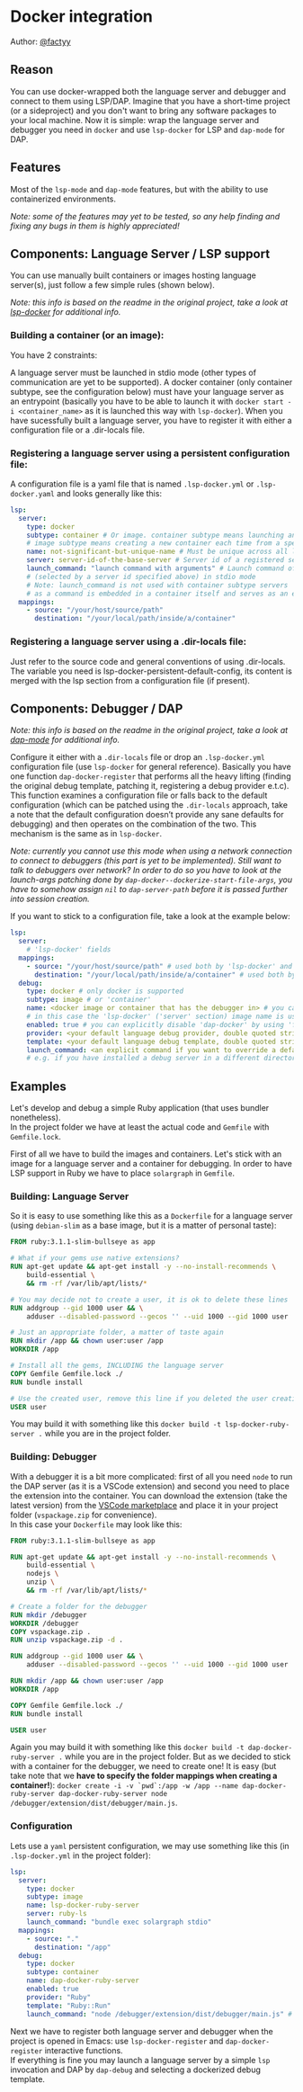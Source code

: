 # Docker integration

Author: [@factyy](https://github.com/factyy)

## Reason
You can use docker-wrapped both the language server and debugger and connect to them using LSP/DAP.
Imagine that you have a short-time project (or a sideproject) and you don't want to bring any software packages to your local machine.
Now it is simple: wrap the language server and debugger you need in `docker` and use `lsp-docker` for LSP and `dap-mode` for DAP.

## Features
Most of the `lsp-mode` and `dap-mode` features, but with the ability to use containerized environments.  
  
*Note: some of the features may yet to be tested, so any help finding and fixing any bugs in them is highly appreciated!*

## Components: Language Server / LSP support
You can use manually built containers or images hosting language server(s), just follow a few simple rules (shown below).  
  
*Note: this info is based on the readme in the original project, take a look at [lsp-docker](https://github.com/emacs-lsp/lsp-docker) for additional info.*

### Building a container (or an image):
You have 2 constraints:

A language server must be launched in stdio mode (other types of communication are yet to be supported).
A docker container (only container subtype, see the configuration below) must have your language server as an entrypoint (basically you have to be able to launch it with `docker start -i <container_name>` as it is launched this way with `lsp-docker`).
When you have sucessfully built a language server, you have to register it with either a configuration file or a .dir-locals file.

### Registering a language server using a persistent configuration file:
A configuration file is a yaml file that is named `.lsp-docker.yml` or `.lsp-docker.yaml` and looks generally like this:
``` yaml
lsp:
  server:
    type: docker
    subtype: container # Or image. container subtype means launching an existing container
    # image subtype means creating a new container each time from a specified image
    name: not-significant-but-unique-name # Must be unique across all language servers
    server: server-id-of-the-base-server # Server id of a registered server (by lsp-mode) 
    launch_command: "launch command with arguments" # Launch command of the language server
    # (selected by a server id specified above) in stdio mode
    # Note: launch_command is not used with container subtype servers
    # as a command is embedded in a container itself and serves as an entrypoint
  mappings:
    - source: "/your/host/source/path"
      destination: "/your/local/path/inside/a/container"
```

### Registering a language server using a .dir-locals file:
Just refer to the source code and general conventions of using .dir-locals. The variable you need is lsp-docker-persistent-default-config, its content is merged with the lsp section from a configuration file (if present).

## Components: Debugger / DAP
  
*Note: this info is based on the readme in the original project, take a look at [dap-mode](https://github.com/emacs-lsp/dap-mode) for additional info.*

Configure it either with a `.dir-locals` file or drop an `.lsp-docker.yml` configuration file (use `lsp-docker` for general reference). Basically you have one function `dap-docker-register` that performs all the heavy lifting (finding the original debug template, patching it, registering a debug provider e.t.c). This function examines a configuration file or falls back to the default configuration (which can be patched using the `.dir-locals` approach, take a note that the default configuration doesn’t provide any sane defaults for debugging) and then operates on the combination of the two. This mechanism is the same as in `lsp-docker`.  

*Note: currently you cannot use this mode when using a network connection to connect to debuggers (this part is yet to be implemented). Still want to talk to debuggers over network? In order to do so you have to look at the launch-args patching done by `dap-docker--dockerize-start-file-args`, you have to somehow assign `nil` to `dap-server-path` before it is passed further into session creation.*

If you want to stick to a configuration file, take a look at the example below:
``` yaml
lsp:
  server:
    # 'lsp-docker' fields
  mappings:
    - source: "/your/host/source/path" # used both by 'lsp-docker' and 'dap-docker'
      destination: "/your/local/path/inside/a/container" # used both by 'lsp-docker' and 'dap-docker'
  debug:
    type: docker # only docker is supported
    subtype: image # or 'container'
    name: <docker image or container that has the debugger in> # you can omit this field
    # in this case the 'lsp-docker' ('server' section) image name is used
    enabled: true # you can explicitly disable 'dap-docker' by using 'false'
    provider: <your default language debug provider, double quoted string>
    template: <your default language debug template, double quoted string>
    launch_command: <an explicit command if you want to override a default one provided by the debug provider>
    # e.g. if you have installed a debug server in a different directory, not used with 'container' subtype debuggers
```
## Examples
Let's develop and debug a simple Ruby application (that uses bundler nonetheless).  
In the project folder we have at least the actual code and `Gemfile` with `Gemfile.lock`.

First of all we have to build the images and containers. Let's stick with an image for a language server and a container for debugging. In order to have LSP support in Ruby we have to place `solargraph` in `Gemfile`.

### Building: Language Server 
So it is easy to use something like this as a `Dockerfile` for a language server (using `debian-slim` as a base image, but it is a matter of personal taste):
``` Dockerfile
FROM ruby:3.1.1-slim-bullseye as app

# What if your gems use native extensions?
RUN apt-get update && apt-get install -y --no-install-recommends \
    build-essential \
    && rm -rf /var/lib/apt/lists/*

# You may decide not to create a user, it is ok to delete these lines
RUN addgroup --gid 1000 user && \
    adduser --disabled-password --gecos '' --uid 1000 --gid 1000 user

# Just an appropriate folder, a matter of taste again
RUN mkdir /app && chown user:user /app
WORKDIR /app

# Install all the gems, INCLUDING the language server
COPY Gemfile Gemfile.lock ./
RUN bundle install

# Use the created user, remove this line if you deleted the user creation lines
USER user
```
You may build it with something like this `docker build -t lsp-docker-ruby-server .` while you are in the project folder.  

### Building: Debugger

With a debugger it is a bit more complicated: first of all you need `node` to run the DAP server (as it is a VSCode extension) and second you need to place the extension into the container. You can download the extension (take the latest version) from the [VSCode marketplace](https://marketplace.visualstudio.com/items?itemName=rebornix.Ruby) and place it in your project folder (`vspackage.zip` for convenience).  
In this case your `Dockerfile` may look like this:
``` Dockerfile
FROM ruby:3.1.1-slim-bullseye as app

RUN apt-get update && apt-get install -y --no-install-recommends \
    build-essential \
    nodejs \
    unzip \
    && rm -rf /var/lib/apt/lists/*

# Create a folder for the debugger
RUN mkdir /debugger
WORKDIR /debugger
COPY vspackage.zip .
RUN unzip vspackage.zip -d .

RUN addgroup --gid 1000 user && \
    adduser --disabled-password --gecos '' --uid 1000 --gid 1000 user

RUN mkdir /app && chown user:user /app
WORKDIR /app

COPY Gemfile Gemfile.lock ./
RUN bundle install

USER user
```
Again you may build it with something like this `docker build -t dap-docker-ruby-server .` while you are in the project folder. But as we decided to stick with a container for the debugger, we need to create one! It is easy (but take note that we **have to specify the folder mappings when creating a container!**): ``docker create -i -v `pwd`:/app -w /app --name dap-docker-ruby-server dap-docker-ruby-server node /debugger/extension/dist/debugger/main.js``.  
  
### Configuration
Lets use a `yaml` persistent configuration, we may use something like this (in `.lsp-docker.yml` in the project folder):
``` yaml
lsp:
  server:
    type: docker
    subtype: image
    name: lsp-docker-ruby-server
    server: ruby-ls
    launch_command: "bundle exec solargraph stdio"
  mappings:
    - source: "."
      destination: "/app"
  debug:
    type: docker
    subtype: container
    name: dap-docker-ruby-server
    enabled: true
    provider: "Ruby"
    template: "Ruby::Run"
    launch_command: "node /debugger/extension/dist/debugger/main.js" # It is meaningless as we use a container, but still
```
Next we have to register both language server and debugger when the project is opened in Emacs: use `lsp-docker-register` and `dap-docker-register` interactive functions.  
If everything is fine you may launch a language server by a simple `lsp` invocation and DAP by `dap-debug` and selecting a dockerized debug template.
